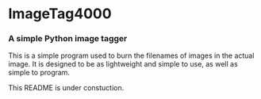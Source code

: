 # ImageTag4000
### A simple Python image tagger
This is a simple program used to burn the filenames of images in the actual image. It is designed to be as lightweight and simple to use, as well as simple to program.

This README is under constuction.